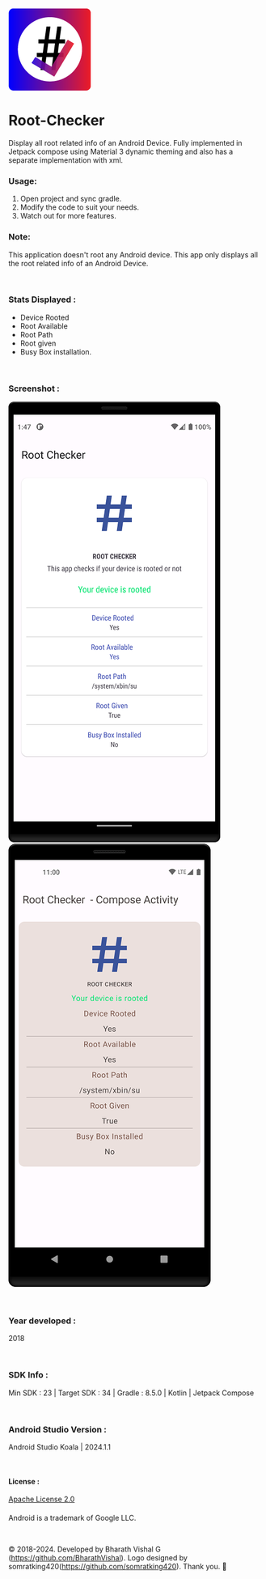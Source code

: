![asset 1hdpi 1](https://github.com/BharathVishal/Root-Checker/blob/master/Asset%201ldpi.png)


# Root-Checker
Display all root related info of an Android Device. Fully implemented in Jetpack compose using Material 3 dynamic theming and also has a separate implementation with xml.


### Usage:
1. Open project and sync gradle.
2. Modify the code to suit your needs.
3. Watch out for more features.


### Note:
This application doesn't root any Android device. This app only displays all the root related info of an Android Device.


&nbsp;
### Stats Displayed :
- Device Rooted
- Root Available
- Root Path
- Root given
- Busy Box installation.


&nbsp;
### Screenshot : 
![Screenshot 1](https://github.com/BharathVishal/Root-Checker/blob/master/Screenshots/1.png?s=90)
![Screenshot 1](https://github.com/BharathVishal/Root-Checker/blob/master/Screenshots/2.png?s=90)

&nbsp;
### Year developed : 
2018


&nbsp;

### SDK Info : 
Min SDK : 23  | Target SDK : 34 | Gradle : 8.5.0 | Kotlin | Jetpack Compose

&nbsp;


### Android Studio Version : 
Android Studio Koala | 2024.1.1


&nbsp;

#### License : 
[Apache License 2.0](https://github.com/BharathVishal/Root-Checker/blob/master/LICENSE)
&nbsp;
&nbsp;
####
Android is a trademark of Google LLC. 

&nbsp;
&nbsp;

© 2018-2024. Developed by Bharath Vishal G (https://github.com/BharathVishal). Logo designed by somratking420(https://github.com/somratking420). Thank you. :slightly_smiling_face:

